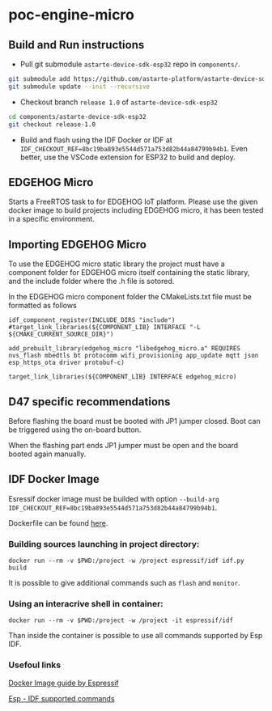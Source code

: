 # poc-engine-micro

## Build and Run instructions

- Pull git submodule `astarte-device-sdk-esp32` repo in `components/`.

```bash
git submodule add https://github.com/astarte-platform/astarte-device-sdk-esp32.git components/astarte-device-sdk-esp32
git submodule update --init --recursive
```

- Checkout branch `release 1.0` of `astarte-device-sdk-esp32`

```bash
cd components/astarte-device-sdk-esp32
git checkout release-1.0
```

- Build and flash using the IDF Docker or IDF at `IDF_CHECKOUT_REF=8bc19ba893e5544d571a753d82b44a84799b94b1`. Even better, use the VSCode extension for ESP32 to build and deploy.

## EDGEHOG Micro

Starts a FreeRTOS task to for EDGEHOG IoT platform.
Please use the given docker image to build projects including EDGEHOG micro,
it has been tested in a specific environment.

## Importing EDGEHOG Micro

To use the EDGEHOG micro static library the project must have a component folder for EDGEHOG micro itself containing the static library, and the include folder where the .h file is sotored.

In the EDGEHOG micro component folder the CMakeLists.txt file must be formatted as follows


    idf_component_register(INCLUDE_DIRS "include")
    #target_link_libraries(${COMPONENT_LIB} INTERFACE "-L ${CMAKE_CURRENT_SOURCE_DIR}")

    add_prebuilt_library(edgehog_micro "libedgehog_micro.a" REQUIRES nvs_flash mbedtls bt protocomm wifi_provisioning app_update mqtt json esp_https_ota driver protobuf-c)

    target_link_libraries(${COMPONENT_LIB} INTERFACE edgehog_micro)



## D47 specific recommendations

Before flashing the board must be booted with JP1 jumper closed.
Boot can be triggered using the on-board button.

When the flashing part ends JP1 jumper must be open and the board booted again manually.

## IDF Docker Image

Esressif docker image must be builded with option <code>--build-arg IDF_CHECKOUT_REF=8bc19ba893e5544d571a753d82b44a84799b94b1</code>.

Dockerfile can be found [here](https://hub.docker.com/r/espressif/idf/dockerfile).

### Building sources launching in project directory:

    docker run --rm -v $PWD:/project -w /project espressif/idf idf.py build

It is possible to give additional commands such as <code>flash</code> and <code>monitor</code>.

### Using an interacrive shell in container:

    docker run --rm -v $PWD:/project -w /project -it espressif/idf

Than inside the container is possible to use all commands supported by Esp IDF.

### Usefoul links

[Docker Image guide by Espressif](https://docs.espressif.com/projects/esp-idf/en/latest/esp32/api-guides/tools/idf-docker-image.html)

[Esp - IDF supported commands](https://docs.espressif.com/projects/esp-idf/en/latest/esp32/get-started/index.html#step-7-configure)
